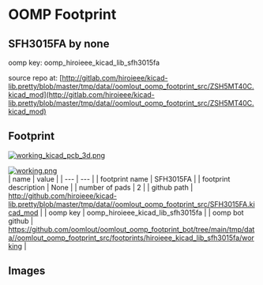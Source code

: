 # OOMP Footprint  
## SFH3015FA  by none  
  
oomp key: oomp_hiroieee_kicad_lib_sfh3015fa  
  
source repo at: [http://gitlab.com/hiroieee/kicad-lib.pretty/blob/master/tmp/data//oomlout_oomp_footprint_src/ZSH5MT40C.kicad_mod](http://gitlab.com/hiroieee/kicad-lib.pretty/blob/master/tmp/data//oomlout_oomp_footprint_src/ZSH5MT40C.kicad_mod)  
## Footprint  
  
[![working_kicad_pcb_3d.png](working_kicad_pcb_3d_600.png)](working_kicad_pcb_3d.png)  
  
[![working.png](working_600.png)](working.png)  
| name | value | 
| --- | --- | 
| footprint name | SFH3015FA | 
| footprint description | None | 
| number of pads | 2 | 
| github path | http://github.com/hiroieee/kicad-lib.pretty/blob/master/tmp/data//oomlout_oomp_footprint_src/SFH3015FA.kicad_mod | 
| oomp key | oomp_hiroieee_kicad_lib_sfh3015fa | 
| oomp bot github | https://github.com/oomlout/oomlout_oomp_footprint_bot/tree/main/tmp/data//oomlout_oomp_footprint_src/footprints/hiroieee_kicad_lib_sfh3015fa/working | 
## Images  
